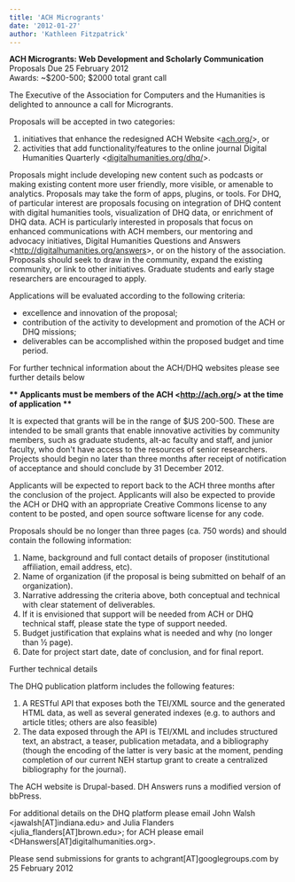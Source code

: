 ```yaml
---
title: 'ACH Microgrants'
date: '2012-01-27'
author: 'Kathleen Fitzpatrick'
---
```

**ACH Microgrants: Web Development and Scholarly Communication**  
Proposals Due 25 February 2012  
Awards: ~$200-500; $2000 total grant call

The Executive of the Association for Computers and the Humanities is delighted to announce a call for Microgrants.

Proposals will be accepted in two categories:

1. initiatives that enhance the redesigned ACH Website &lt;[ach.org/](http://ach.org/)&gt;, or
2. activities that add functionality/features to the online journal Digital Humanities Quarterly &lt;[digitalhumanities.org/dhq/](http://digitalhumanities.org/dhq/)&gt;.

Proposals might include developing new content such as podcasts or making existing content more user friendly, more visible, or amenable to analytics. Proposals may take the form of apps, plugins, or tools. For DHQ, of particular interest are proposals focusing on integration of DHQ content with digital humanities tools, visualization of DHQ data, or enrichment of DHQ data. ACH is particularly interested in proposals that focus on enhanced communications with ACH members, our mentoring and advocacy initiatives, Digital Humanities Questions and Answers &lt;<http://digitalhumanities.org/answers>&gt;, or on the history of the association. Proposals should seek to draw in the community, expand the existing community, or link to other initiatives. Graduate students and early stage researchers are encouraged to apply.

Applications will be evaluated according to the following criteria:

- excellence and innovation of the proposal;
- contribution of the activity to development and promotion of the ACH or DHQ missions;
- deliverables can be accomplished within the proposed budget and time period.

For further technical information about the ACH/DHQ websites please see further details below

**\*\* Applicants must be members of the ACH &lt;<http://ach.org/>&gt; at the time of application \*\***

It is expected that grants will be in the range of $US 200-500. These are intended to be small grants that enable innovative activities by community members, such as graduate students, alt-ac faculty and staff, and junior faculty, who don't have access to the resources of senior researchers. Projects should begin no later than three months after receipt of notification of acceptance and should conclude by 31 December 2012.

Applicants will be expected to report back to the ACH three months after the conclusion of the project. Applicants will also be expected to provide the ACH or DHQ with an appropriate Creative Commons license to any content to be posted, and open source software license for any code.

Proposals should be no longer than three pages (ca. 750 words) and should contain the following information:

1. Name, background and full contact details of proposer (institutional affiliation, email address, etc).
2. Name of organization (if the proposal is being submitted on behalf of an organization).
3. Narrative addressing the criteria above, both conceptual and technical with clear statement of deliverables.
4. If it is envisioned that support will be needed from ACH or DHQ technical staff, please state the type of support needed.
5. Budget justification that explains what is needed and why (no longer than ½ page).
6. Date for project start date, date of conclusion, and for final report.

Further technical details

The DHQ publication platform includes the following features:

1. A RESTful API that exposes both the TEI/XML source and the generated HTML data, as well as several generated indexes (e.g. to authors and article titles; others are also feasible)
2. The data exposed through the API is TEI/XML and includes structured text, an abstract, a teaser, publication metadata, and a bibliography (though the encoding of the latter is very basic at the moment, pending completion of our current NEH startup grant to create a centralized bibliography for the journal).

The ACH website is Drupal-based. DH Answers runs a modified version of bbPress.

For additional details on the DHQ platform please email John Walsh &lt;jawalsh\[AT\]indiana.edu&gt; and Julia Flanders &lt;julia\_flanders\[AT\]brown.edu&gt;; for ACH please email &lt;DHanswers\[AT\]digitalhumanities.org&gt;.

Please send submissions for grants to achgrant\[AT\]googlegroups.com by 25 February 2012